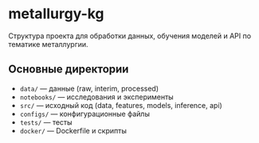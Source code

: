 # metallurgy-kg

Структура проекта для обработки данных, обучения моделей и API по тематике металлургии.

## Основные директории
- `data/` — данные (raw, interim, processed)
- `notebooks/` — исследования и эксперименты
- `src/` — исходный код (data, features, models, inference, api)
- `configs/` — конфигурационные файлы
- `tests/` — тесты
- `docker/` — Dockerfile и скрипты 